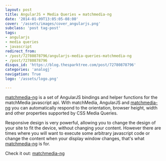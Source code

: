```yaml
---
layout: post
title: AngularJS + Media Queries = matchmedia-ng
date: '2014-01-09T13:05:05-08:00'
cover: '/assets/images/cover_angularjs.png'
subclass: 'post tag-post'
tags:
- angularjs
- media queries
- javascript
redirect_from:
- /post/72780878796/angularjs-media-queries-matchmedia-ng
- /post/72780878796
disqus_id: 'https://blog.thesparktree.com/post/72780878796'
categories: 'analogj'
navigation: True
logo: '/assets/logo.png'

---
```

[matchmedia-ng](https://github.com/AnalogJ/matchmedia-ng) is a set of AngularJS bindings and helper functions for the matchMedia javascript api. With matchMedia, AngularJS and [matchmedia-ng](https://github.com/AnalogJ/matchmedia-ng) you can automatically respond to the orientation, browser height, width and other properties supported by CSS Media Queries.

Responsive design is very powerful, allowing you to change the design of your site to fit the device, without changing your content. However there are times where you will want to execute some arbitrary javascript code or change the content when your display window changes, that's what [matchmedia-ng](https://github.com/AnalogJ/matchmedia-ng) is for.

Check it out: [matchmedia-ng](https://github.com/AnalogJ/matchmedia-ng)

<div class="github-widget" data-repo="AnalogJ/matchmedia-ng"></div>
